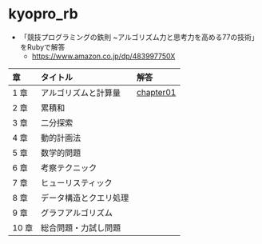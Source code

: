 # kyopro_rb

- 「競技プログラミングの鉄則 ~アルゴリズム力と思考力を高める77の技術」をRubyで解答
    - https://www.amazon.co.jp/dp/483997750X

| 章 | タイトル | 解答 |
|:---|:---|:---|
| 1 章 | アルゴリズムと計算量 | [chapter01](https://github.com/takaheraw/kyopro_rb/tree/main/codes/ruby/chapter01) |
| 2 章 | 累積和 | |
| 3 章 | 二分探索 | | 
| 4 章 | 動的計画法 | |
| 5 章 | 数学的問題 | |
| 6 章 | 考察テクニック | |
| 7 章 | ヒューリスティック | |
| 8 章 | データ構造とクエリ処理 | |
| 9 章 | グラフアルゴリズム | |
| 10 章 | 総合問題・力試し問題 | |
